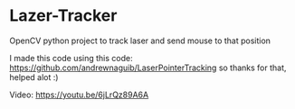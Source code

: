 # Lazer-Tracker
OpenCV python project to track laser and send mouse to that position

I made this code using this code: https://github.com/andrewnaguib/LaserPointerTracking
so thanks for that, helped alot :)

Video: https://youtu.be/6jLrQz89A6A
